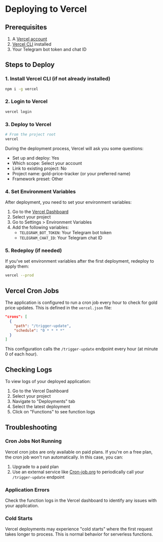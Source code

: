 # Deploying to Vercel


## Prerequisites

1. A [Vercel account](https://vercel.com/signup)
2. [Vercel CLI](https://vercel.com/download) installed
3. Your Telegram bot token and chat ID

## Steps to Deploy

### 1. Install Vercel CLI (if not already installed)

```bash
npm i -g vercel
```

### 2. Login to Vercel

```bash
vercel login
```

### 3. Deploy to Vercel

```bash
# From the project root
vercel
```

During the deployment process, Vercel will ask you some questions:
- Set up and deploy: Yes
- Which scope: Select your account
- Link to existing project: No
- Project name: gold-price-tracker (or your preferred name)
- Framework preset: Other

### 4. Set Environment Variables

After deployment, you need to set your environment variables:

1. Go to the [Vercel Dashboard](https://vercel.com/dashboard)
2. Select your project
3. Go to Settings > Environment Variables
4. Add the following variables:
   - `TELEGRAM_BOT_TOKEN`: Your Telegram bot token
   - `TELEGRAM_CHAT_ID`: Your Telegram chat ID

### 5. Redeploy (if needed)

If you've set environment variables after the first deployment, redeploy to apply them:

```bash
vercel --prod
```

## Vercel Cron Jobs

The application is configured to run a cron job every hour to check for gold price updates. This is defined in the `vercel.json` file:

```json
"crons": [
  {
    "path": "/trigger-update",
    "schedule": "0 * * * *"
  }
]
```

This configuration calls the `/trigger-update` endpoint every hour (at minute 0 of each hour).

## Checking Logs

To view logs of your deployed application:

1. Go to the Vercel Dashboard
2. Select your project
3. Navigate to "Deployments" tab
4. Select the latest deployment
5. Click on "Functions" to see function logs

## Troubleshooting

### Cron Jobs Not Running

Vercel cron jobs are only available on paid plans. If you're on a free plan, the cron job won't run automatically. In this case, you can:

1. Upgrade to a paid plan
2. Use an external service like [Cron-job.org](https://cron-job.org/) to periodically call your `/trigger-update` endpoint

### Application Errors

Check the function logs in the Vercel dashboard to identify any issues with your application.

### Cold Starts

Vercel deployments may experience "cold starts" where the first request takes longer to process. This is normal behavior for serverless functions. 